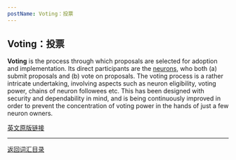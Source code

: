 ```yaml
---
postName: Voting：投票
---
```

## Voting：投票

**Voting** is the process through which proposals are selected for adoption and implementation. Its direct participants are the [neurons](../N/neuron), who both (a) submit proposals and (b) vote on proposals. The voting process is a rather intricate undertaking, involving aspects such as neuron eligibility, voting power, chains of neuron followees etc. This has been designed with security and dependability in mind, and is being continuously improved in order to prevent the concentration of voting power in the hands of just a few neuron owners.

[英文原版链接](https://wiki.internetcomputer.org/wiki/Glossary)

---
[返回词汇目录](../glossary)
